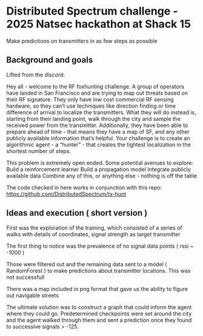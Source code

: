 # Distributed Spectrum challenge - 2025 Natsec hackathon at Shack 15

Make predictions on transmitters in as few steps as possible

## Background and goals

Lifted from the discord:

Hey all - welcome to the RF foxhunting challenge. A group of operators have landed in San Francisco and are trying to map out threats based on their RF signature. They only have low cost commercial RF sensing hardware, so they can’t use techniques like direction finding or time difference of arrival to localize the transmitters. What they will do instead is, starting from their landing point, walk through the city and sample the received power from the transmitter. Additionally, they have been able to prepare ahead of time - that means they have a map of SF, and any other publicly available information that’s helpful. Your challenge is to create an algorithmic agent - a “hunter” - that creates the tightest localization in the shortest number of steps.

This problem is extremely open ended. Some potential avenues to explore:
Build a reinforcement learner
Build a propagation model
Integrate publicly available data
Combine any of this, or anything else - nothing is off the table

The code checked in here works in conjunction with this repo: https://github.com/DistributedSpectrum/tx-hunt

## Ideas and execution ( short version )

First was the exploration of the training, which consisted of a series of walks with details of coordinates, signal strength as target transmitter

The first thing to notice was the prevalence of no signal data points ( rssi ~ -1000 )

Those were filtered out and the remaining data sent to a model ( RandomForest ) to make predictions about transmitter locations.  This was not successfull

There was a map included in png format that gave us the ability to figure out navigable streets

The ultimate solution was to construct a graph that could inform the agent where they could go.  Predetermined checkpoints were set around the city and the agent walked through them and sent a prediction once they found to successive signals > -125.


